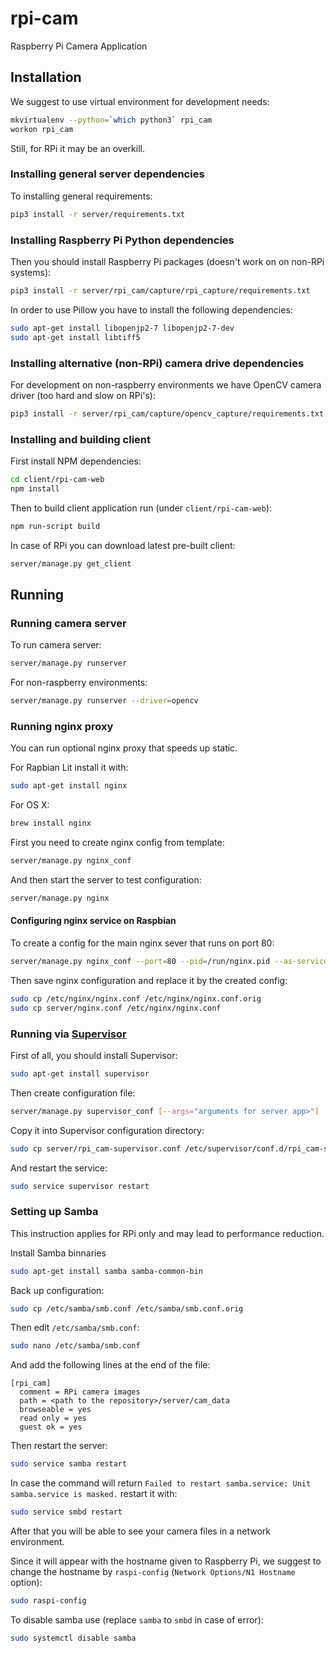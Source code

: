 rpi-cam
=======

Raspberry Pi Camera Application

Installation
------------

We suggest to use virtual environment for development needs:

```sh
mkvirtualenv --python=`which python3` rpi_cam
workon rpi_cam
```

Still, for RPi it may be an overkill.

### Installing general server dependencies

To installing general requirements:

```sh
pip3 install -r server/requirements.txt
```

### Installing Raspberry Pi Python dependencies

Then you should install Raspberry Pi packages (doesn't work on on non-RPi systems):

```sh
pip3 install -r server/rpi_cam/capture/rpi_capture/requirements.txt
```

In order to use Pillow you have to install the following dependencies:

```sh
sudo apt-get install libopenjp2-7 libopenjp2-7-dev
sudo apt-get install libtiff5
```

### Installing alternative (non-RPi) camera drive dependencies

For development on non-raspberry environments we have OpenCV camera driver (too hard and slow on RPi's):

```sh
pip3 install -r server/rpi_cam/capture/opencv_capture/requirements.txt
```

### Installing and building client

First install NPM dependencies:

```sh
cd client/rpi-cam-web
npm install
```

Then to build client application run (under `client/rpi-cam-web`):

```sh
npm run-script build
```

In case of RPi you can download latest pre-built client: 

```sh
server/manage.py get_client
```

Running
-------

### Running camera server

To run camera server:

```sh
server/manage.py runserver
```

For non-raspberry environments:

```sh
server/manage.py runserver --driver=opencv
```

### Running nginx proxy

You can run optional nginx proxy that speeds up static.

For Rapbian Lit install it with:

```sh
sudo apt-get install nginx
```

For OS X:

```sh
brew install nginx
```

First you need to create nginx config from template:

```sh
server/manage.py nginx_conf
```

And then start the server to test configuration:

```sh
server/manage.py nginx
```

#### Configuring nginx service on Raspbian

To create a config for the main nginx sever that runs on port 80:

```sh
server/manage.py nginx_conf --port=80 --pid=/run/nginx.pid --as-service
```

Then save nginx configuration and replace it by the created config:

```sh
sudo cp /etc/nginx/nginx.conf /etc/nginx/nginx.conf.orig
sudo cp server/nginx.conf /etc/nginx/nginx.conf
```

### Running via [Supervisor](http://supervisord.org/)

First of all, you should install Supervisor:

```sh
sudo apt-get install supervisor
```

Then create configuration file:

```sh
server/manage.py supervisor_conf [--args="arguments for server app>"]
```

Copy it into Supervisor configuration directory:

```sh
sudo cp server/rpi_cam-supervisor.conf /etc/supervisor/conf.d/rpi_cam-supervisor.conf
```

And restart the service:

```sh
sudo service supervisor restart
```

### Setting up Samba

This instruction applies for RPi only and may lead to performance reduction.

Install Samba binnaries

```sh
sudo apt-get install samba samba-common-bin
```

Back up configuration:

```sh
sudo cp /etc/samba/smb.conf /etc/samba/smb.conf.orig
```

Then edit `/etc/samba/smb.conf`:

```sh
sudo nano /etc/samba/smb.conf
```

And add the following lines at the end of the file:

```
[rpi_cam]
  comment = RPi camera images
  path = <path to the repository>/server/cam_data
  browseable = yes
  read only = yes
  guest ok = yes
```

Then restart the server:

```sh
sudo service samba restart
```

In case the command will return `Failed to restart samba.service: Unit samba.service is masked.` restart it with:

```sh
sudo service smbd restart
```

After that you will be able to see your camera files in a network environment.

Since it will appear with the hostname given to Raspberry Pi, we suggest to change the hostname by `raspi-config`
(`Network Options/N1 Hostname` option):

```sh
sudo raspi-config
```

To disable samba use (replace `samba` to `smbd` in case of error):

```sh
sudo systemctl disable samba
```
